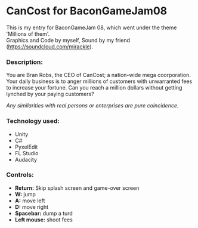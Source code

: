 CanCost for BaconGameJam08
==============
This is my entry for BaconGameJam 08, which went under the theme 'Millions of them'.  
Graphics and Code by myself, Sound by my friend (https://soundcloud.com/mirackle).

### **Description:**
You are Bran Robs, the CEO of CanCost; a nation-wide mega coorporation. Your daily business is to anger millions of customers with unwarranted fees to increase your fortune. Can you reach a million dollars without getting lynched by your paying customers?

*Any similarities with real persons or enterprises are pure coincidence.*

### **Technology used:**
- Unity
- C#
- PyxelEdit
- FL Studio
- Audacity

### **Controls:**
- **Return:** Skip splash screen and game-over screen
- **W:** jump
- **A:** move left
- **D:** move right
- **Spacebar:** dump a turd
- **Left mouse:** shoot fees
